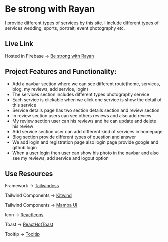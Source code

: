 # Be strong with Rayan

I provide different types of services by this site. I include different types of services wedding, sports, portrait, event photography etc.

## Live Link

Hosted in Firebase -> [Be strong with Rayan](https://be-strong-with-rayan.web.app/)

## Project Features and Functionality:

- Add a navbar section where we can see different route(home, services, blog, my reviews, add service, login)
- The services section includes different types photography service
- Each service is clickable when we click one service is show the detail of this service
- Service details page has two section details section and review section
- In review section users can see others reviews and also add review
- My review section user can his reviews and he can update and delete his review
- Add service section user can add different kind of services in homepage
- Blog section provide different types of question and answer
- We add login and registration page also login page provide google and github login
- When a user login then user can show his photo in the navbar and also see my reviews, add service and logout option

## Use Resources

Framework -> [Tailwindcss](https://tailwindcss.com/)

Tailwind Components -> [Kitwind](https://kitwind.io/products/kometa/components)

Tailwind Components -> [Mamba UI](https://www.mambaui.com/components)

Icon -> [ReactIcons](https://react-icons.github.io/react-icons/)

Toast -> [ReactHotToast](https://react-hot-toast.com/)

Tooltip -> [Tooltip](https://www.npmjs.com/package/react-tippy)
